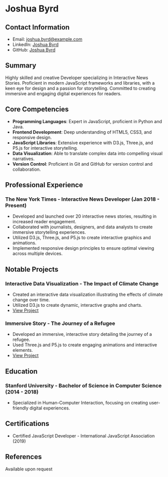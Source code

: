 # Joshua Byrd

## Contact Information
* Email: joshua.byrd@example.com
* LinkedIn: [Joshua Byrd](https://www.linkedin.com/in/joshua-byrd/)
* GitHub: [Joshua Byrd](https://github.com/joshua-byrd)

## Summary
Highly skilled and creative Developer specializing in Interactive News Stories. Proficient in modern JavaScript frameworks and libraries, with a keen eye for design and a passion for storytelling. Committed to creating immersive and engaging digital experiences for readers.

## Core Competencies
* **Programming Languages**: Expert in JavaScript, proficient in Python and Java.
* **Frontend Development**: Deep understanding of HTML5, CSS3, and responsive design.
* **JavaScript Libraries**: Extensive experience with D3.js, Three.js, and P5.js for interactive storytelling.
* **Data Visualization**: Able to translate complex data into compelling visual narratives.
* **Version Control**: Proficient in Git and GitHub for version control and collaboration.

## Professional Experience
### The New York Times - Interactive News Developer (Jan 2018 - Present)
* Developed and launched over 20 interactive news stories, resulting in increased reader engagement.
* Collaborated with journalists, designers, and data analysts to create immersive storytelling experiences.
* Utilized D3.js, Three.js, and P5.js to create interactive graphics and animations.
* Implemented responsive design principles to ensure optimal viewing across multiple devices.

## Notable Projects
### Interactive Data Visualization - The Impact of Climate Change
* Created an interactive data visualization illustrating the effects of climate change over time.
* Utilized D3.js to create dynamic, interactive graphs and charts.
* [View Project](https://www.example.com)

### Immersive Story - The Journey of a Refugee
* Developed an immersive, interactive story detailing the journey of a refugee.
* Used Three.js and P5.js to create engaging animations and interactive elements.
* [View Project](https://www.example.com)

## Education
### Stanford University - Bachelor of Science in Computer Science (2014 - 2018)
* Specialized in Human-Computer Interaction, focusing on creating user-friendly digital experiences.

## Certifications
* Certified JavaScript Developer - International JavaScript Association (2019)

## References
Available upon request
